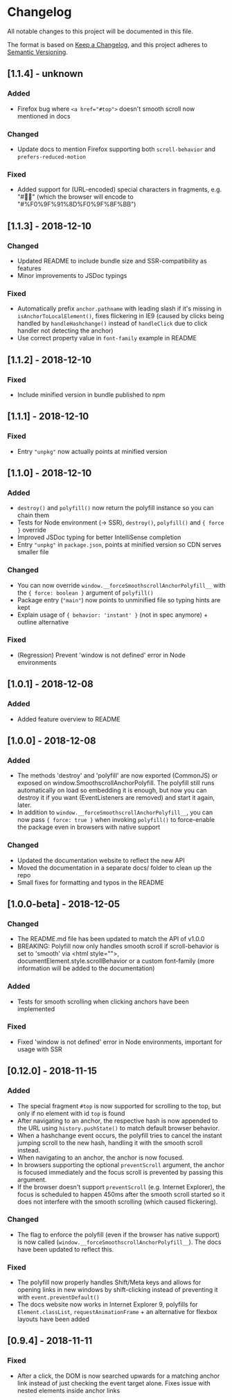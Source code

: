 # Changelog
All notable changes to this project will be documented in this file.

The format is based on [Keep a Changelog](https://keepachangelog.com/en/1.0.0/),
and this project adheres to [Semantic Versioning](https://semver.org/spec/v2.0.0.html).

## [1.1.4] - unknown
### Added
 - Firefox bug where `<a href="#top">` doesn't smooth scroll now mentioned in docs
### Changed
 - Update docs to mention Firefox supporting both `scroll-behavior` and `prefers-reduced-motion`
### Fixed
 - Added support for (URL-encoded) special characters in fragments, e.g. "#👍🏻" (which the browser will encode to "#%F0%9F%91%8D%F0%9F%8F%BB")

## [1.1.3] - 2018-12-10
### Changed
 - Updated README to include bundle size and SSR-compatibility as features
 - Minor improvements to JSDoc typings
### Fixed
 - Automatically prefix `anchor.pathname` with leading slash if it's missing in `isAnchorToLocalElement()`, fixes flickering in IE9 (caused by clicks being handled by `handleHashchange()` instead of `handleClick` due to click handler not detecting the anchor)
 - Use correct property value in `font-family` example in README 

## [1.1.2] - 2018-12-10
### Fixed
 - Include minified version in bundle published to npm

## [1.1.1] - 2018-12-10
### Fixed
 - Entry `"unpkg"` now actually points at minified version

## [1.1.0] - 2018-12-10
### Added
 - `destroy()` and `polyfill()` now return the polyfill instance so you can chain them
 - Tests for Node environment (→ SSR), `destroy()`, `polyfill()` and `{ force }` override
 - Improved JSDoc typing for better IntelliSense completion
 - Entry `"unpkg"` in `package.json`, points at minified version so CDN serves smaller file 
### Changed
 - You can now override `window.__forceSmoothscrollAnchorPolyfill__` with the `{ force: boolean }` argument of `polyfill()`
 - Package entry (`"main"`) now points to unminified file so typing hints are kept 
 - Explain usage of `{ behavior: 'instant' }` (not in spec anymore) + outline alternative
### Fixed
 - (Regression) Prevent 'window is not defined' error in Node environments

## [1.0.1] - 2018-12-08
### Added
 - Added feature overview to README

## [1.0.0] - 2018-12-08
### Added
 - The methods 'destroy' and 'polyfill' are now exported (CommonJS) or exposed on window.SmoothscrollAnchorPolyfill. The polyfill still runs automatically on load so embedding it is enough, but now you can destroy it if you want (EventListeners are removed) and start it again, later.
 - In addition to `window.__forceSmoothscrollAnchorPolyfill__`, you can now pass `{ force: true }` when invoking `polyfill()` to force-enable the package even in browsers with native support
### Changed
 - Updated the documentation website to reflect the new API
 - Moved the documentation in a separate docs/ folder to clean up the repo
 - Small fixes for formatting and typos in the README

## [1.0.0-beta] - 2018-12-05
### Changed
 - The README.md file has been updated to match the API of v1.0.0
 - BREAKING: Polyfill now only handles smooth scroll if scroll-behavior is set to 'smooth' via &lt;html style="">, documentElement.style.scrollBehavior or a custom font-family (more information will be added to the documentation)
### Added
 - Tests for smooth scrolling when clicking anchors have been implemented
### Fixed
 - Fixed 'window is not defined' error in Node environments, important for usage with SSR
 
## [0.12.0] - 2018-11-15
### Added
- The special fragment `#top` is now supported for scrolling to the top, but only if no element with id `top` is found
- After navigating to an anchor, the respective hash is now appended to the URL using `history.pushState()` to match default browser behavior.
- When a hashchange event occurs, the polyfill tries to cancel the instant jumping scroll to the new hash, handling it with the smooth scroll instead.
- When navigating to an anchor, the anchor is now focused.
- In browsers supporting the optional `preventScroll` argument, the anchor is focused immediately and the focus scroll is prevented by passing this argument.
- If the browser doesn't support `preventScroll` (e.g. Internet Explorer), the focus is scheduled to happen 450ms after the smooth scroll started so it does not interfere with the smooth scrolling (which caused flickering).
### Changed
- The flag to enforce the polyfill (even if the browser has native support) is now called (`window.__forceSmoothscrollAnchorPolyfill__`). The docs have been updated to reflect this. 
### Fixed
- The polyfill now properly handles Shift/Meta keys and allows for opening links in new windows by shift-clicking instead of preventing it with `event.preventDefault()`
- The docs website now works in Internet Explorer 9, polyfills for `Element.classList`, `requestAnimationFrame` + an alternative for flexbox layouts have been added

## [0.9.4] - 2018-11-11
### Fixed
- After a click, the DOM is now searched upwards for a matching anchor link instead of just checking the event target alone. Fixes issue with nested elements inside anchor links
